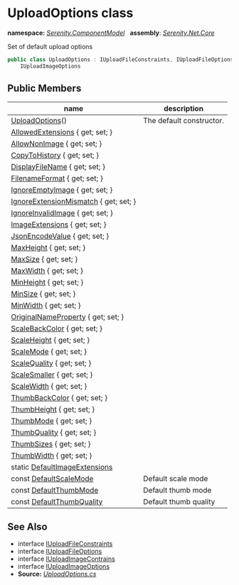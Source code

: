 # UploadOptions class
**namespace:** *[Serenity.ComponentModel](../README.md#serenity.componentmodel-namespace)*   **assembly**: *[Serenity.Net.Core](../README.md)*

Set of default upload options

```csharp
public class UploadOptions : IUploadFileConstraints, IUploadFileOptions, IUploadImageContrains, 
    IUploadImageOptions
```

## Public Members

| name | description |
| --- | --- |
| [UploadOptions](UploadOptions/UploadOptions.md)() | The default constructor. |
| [AllowedExtensions](UploadOptions/AllowedExtensions.md) { get; set; } |  |
| [AllowNonImage](UploadOptions/AllowNonImage.md) { get; set; } |  |
| [CopyToHistory](UploadOptions/CopyToHistory.md) { get; set; } |  |
| [DisplayFileName](UploadOptions/DisplayFileName.md) { get; set; } |  |
| [FilenameFormat](UploadOptions/FilenameFormat.md) { get; set; } |  |
| [IgnoreEmptyImage](UploadOptions/IgnoreEmptyImage.md) { get; set; } |  |
| [IgnoreExtensionMismatch](UploadOptions/IgnoreExtensionMismatch.md) { get; set; } |  |
| [IgnoreInvalidImage](UploadOptions/IgnoreInvalidImage.md) { get; set; } |  |
| [ImageExtensions](UploadOptions/ImageExtensions.md) { get; set; } |  |
| [JsonEncodeValue](UploadOptions/JsonEncodeValue.md) { get; set; } |  |
| [MaxHeight](UploadOptions/MaxHeight.md) { get; set; } |  |
| [MaxSize](UploadOptions/MaxSize.md) { get; set; } |  |
| [MaxWidth](UploadOptions/MaxWidth.md) { get; set; } |  |
| [MinHeight](UploadOptions/MinHeight.md) { get; set; } |  |
| [MinSize](UploadOptions/MinSize.md) { get; set; } |  |
| [MinWidth](UploadOptions/MinWidth.md) { get; set; } |  |
| [OriginalNameProperty](UploadOptions/OriginalNameProperty.md) { get; set; } |  |
| [ScaleBackColor](UploadOptions/ScaleBackColor.md) { get; set; } |  |
| [ScaleHeight](UploadOptions/ScaleHeight.md) { get; set; } |  |
| [ScaleMode](UploadOptions/ScaleMode.md) { get; set; } |  |
| [ScaleQuality](UploadOptions/ScaleQuality.md) { get; set; } |  |
| [ScaleSmaller](UploadOptions/ScaleSmaller.md) { get; set; } |  |
| [ScaleWidth](UploadOptions/ScaleWidth.md) { get; set; } |  |
| [ThumbBackColor](UploadOptions/ThumbBackColor.md) { get; set; } |  |
| [ThumbHeight](UploadOptions/ThumbHeight.md) { get; set; } |  |
| [ThumbMode](UploadOptions/ThumbMode.md) { get; set; } |  |
| [ThumbQuality](UploadOptions/ThumbQuality.md) { get; set; } |  |
| [ThumbSizes](UploadOptions/ThumbSizes.md) { get; set; } |  |
| [ThumbWidth](UploadOptions/ThumbWidth.md) { get; set; } |  |
| static [DefaultImageExtensions](UploadOptions/DefaultImageExtensions.md) |  |
| const [DefaultScaleMode](UploadOptions/DefaultScaleMode.md) | Default scale mode |
| const [DefaultThumbMode](UploadOptions/DefaultThumbMode.md) | Default thumb mode |
| const [DefaultThumbQuality](UploadOptions/DefaultThumbQuality.md) | Default thumb quality |

## See Also

* interface [IUploadFileConstraints](IUploadFileConstraints.md)
* interface [IUploadFileOptions](IUploadFileOptions.md)
* interface [IUploadImageContrains](IUploadImageContrains.md)
* interface [IUploadImageOptions](IUploadImageOptions.md)
* **Source:** *[UploadOptions.cs](https://github.com/serenity-is/Serenity/blob/master/src/Serenity.Net.Core/ComponentModel/Upload/UploadOptions.cs)*